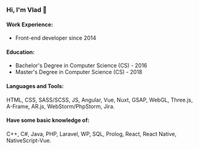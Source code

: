 ### Hi, I'm Vlad 👋

#### Work Experience:
- Front-end developer since 2014

#### Education:
- Bachelor's Degree in Computer Science (CS) - 2016
- Master's Degree in Computer Science (CS) - 2018

#### Languages and Tools:
HTML, CSS, SASS/SCSS, JS, Angular, Vue, Nuxt, GSAP, WebGL, Three.js, A-Frame, AR.js, WebStorm/PhpStorm, Jira.

#### Have some basic knowledge of:
C++, C#, Java, PHP, Laravel, WP, SQL, Prolog, React, React Native, NativeScript-Vue.

<!--
**klivak/klivak** is a ✨ _special_ ✨ repository because its `README.md` (this file) appears on your GitHub profile.

Here are some ideas to get you started:

- 🔭 I’m currently working on ...
- 🌱 I’m currently learning ...
- 👯 I’m looking to collaborate on ...
- 🤔 I’m looking for help with ...
- 💬 Ask me about ...
- 📫 How to reach me: ...
- 😄 Pronouns: ...
- ⚡ Fun fact: ...
-->
